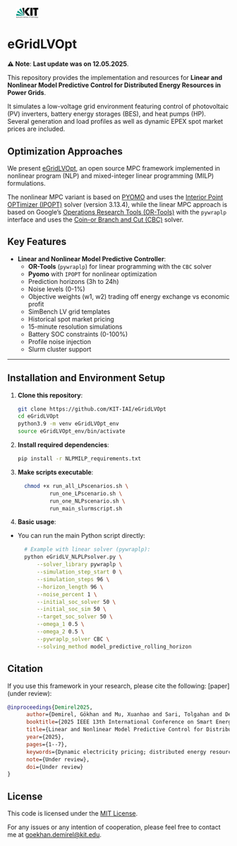<p float="left">
    <img src="data/img/icon_kit.png" width="10%" hspace="20"/>
</p>

# eGridLVOpt 

**⚠️ Note**: **Last update was on 12.05.2025**.

This repository provides the implementation and resources for **Linear and Nonlinear Model Predictive Control for Distributed Energy Resources in Power Grids**.

It simulates a low-voltage grid environment featuring control of photovoltaic (PV) inverters, battery energy storages (BES), and heat pumps (HP).  
Several generation and load profiles as well as dynamic EPEX spot market prices are included.

## Optimization Approaches

We present [eGridLVOpt](https://github.com/KIT-IAI/eGridLVOpt), an open source MPC framework implemented in nonlinear program (NLP) and mixed-integer linear programming (MILP) formulations. 

The nonlinear MPC variant is based on [PYOMO](https://github.com/Pyomo/pyomo) and uses the [Interior Point OPTimizer (IPOPT)](https://github.com/coin-or/Ipopt) solver (version 3.13.4), while the linear MPC approach is based on Google’s [Operations Research Tools (OR-Tools)](https://github.com/google/or-tools) with the `pywraplp` interface and uses the [Coin-or Branch and Cut (CBC)](https://github.com/coin-or/Cbc) solver.

## Key Features
- **Linear and Nonlinear Model Predictive Controller**: 
  - **OR-Tools** (`pywraplp`) for linear programming with the `CBC` solver
  - **Pyomo** with `IPOPT` for nonlinear optimization
  - Prediction horizons (3h to 24h)
  - Noise levels (0-1%)
  - Objective weights (w1, w2) trading off energy exchange vs economic profit
  - SimBench LV grid templates
  - Historical spot market pricing
  - 15-minute resolution simulations
  - Battery SOC constraints (0-100%)
  - Profile noise injection
  - Slurm cluster support

---

## Installation and Environment Setup

1. **Clone this repository**:

    ```bash
    git clone https://github.com/KIT-IAI/eGridLVOpt
    cd eGridLVOpt
    python3.9 -m venv eGridLVOpt_env
    source eGridLVOpt_env/bin/activate
    ```

2. **Install required dependencies**:

    ```bash
    pip install -r NLPMILP_requirements.txt
    ```


3. **Make scripts executable**:
    ```bash
      chmod +x run_all_LPscenarios.sh \
              run_one_LPscenario.sh \
              run_one_NLPscenario.sh \
              run_main_slurmscript.sh
    ```

4. **Basic usage**:  
  - You can run the main Python script directly:

    ```bash
      # Example with linear solver (pywraplp):
      python eGridLV_NLPLPsolver.py \
          --solver_library pywraplp \
          --simulation_step_start 0 \
          --simulation_steps 96 \
          --horizon_length 96 \
          --noise_percent 1 \
          --initial_soc_solver 50 \
          --initial_soc_sim 50 \
          --target_soc_solver 50 \
          --omega_1 0.5 \
          --omega_2 0.5 \
          --pywraplp_solver CBC \
          --solving_method model_predictive_rolling_horizon
    ```

## Citation
If you use this framework in your research, please cite the following: [paper](under review):

```bibtex
@inproceedings{Demirel2025,
      author={Demirel, Gökhan and Mu, Xuanhao and Sari, Tolgahan and De Carne, Giovanni and Förderer, Kevin and Hagenmeyer, Veit},
      booktitle={2025 IEEE 13th International Conference on Smart Energy Grid Engineering (SEGE)}, 
      title={Linear and Nonlinear Model Predictive Control for Distributed Energy Resources in Power Grids}, 
      year={2025},
      pages={1--7},
      keywords={Dynamic electricity pricing; distributed energy resources; model predictive control; numerical optimization; smart grids},
      note={Under review},
      doi={Under review}
}
```
## License
This code is licensed under the [MIT License](LICENSE).

For any issues or any intention of cooperation, please feel free to contact me at [goekhan.demirel@kit.edu](goekhan.demirel@kit.edu).
